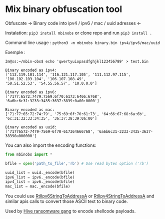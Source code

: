 # Mix binary obfuscation tool

Obfuscate -> Binary code into ipv4 / ipv6 / mac / uuid adresses <-

Instalation: `pip3 install mbinobs` or clone repo and run `pip3 install .`

Command line usage : `python3 -m mbinobs binary.bin ipv4/ipv6/mac/uuid`

Exemple :
```
3m@ss:~/mbin-obs$ echo 'qwertyuiopasdfghjkl123456789' > test.bin

Binary encoded as ipv4:
['113.119.101.114', '116.121.117.105', '111.112.97.115', '100.102.103.104', '106.107.108.49',
'50.51.52.53', '54.55.56.57', '10.0.0.0']

Binary encoded as ipv6:
['7177:6572:7479:7569:6f70:6173:6466:6768', '6a6b:6c31:3233:3435:3637:3839:0a00:0000']

Binary encoded as mac:
['71:77:65:72:74:79', '75:69:6f:70:61:73', '64:66:67:68:6a:6b', '6c:31:32:33:34:35', '36:37:38:39:0a:00']

Binary encoded as uuid:
['71776572-7479-7569-6f70-617364666768', '6a6b6c31-3233-3435-3637-38390a000000']
```

You can also import the encoding functions:
```python
from mbinobs import *

bfile = open('path_to_file','rb') # Use read bytes option ('rb')

uuid_list = uuid._encode(bfile)
ipv6_list = ipv6._encode(bfile)
ipv4_list = ipv6._encode(bfile)
mac_list = mac._encode(bfile)
```
You could use [RtlIpv6StringToAddressA](https://docs.microsoft.com/en-us/windows/win32/api/ip2string/nf-ip2string-rtlipv6stringtoaddressa "IPV6")
 or [RtlIpv4StringToAddressA](https://docs.microsoft.com/en-us/windows/win32/api/ip2string/nf-ip2string-rtlipv4stringtoaddressa "IPV4") and similar apis calls to convert those ASCII text to binary code.

Used by [Hive ransomware gang](https://www.sentinelone.com/blog/hive-ransomware-deploys-novel-ipfuscation-technique/) to encode shellcode payloads.
